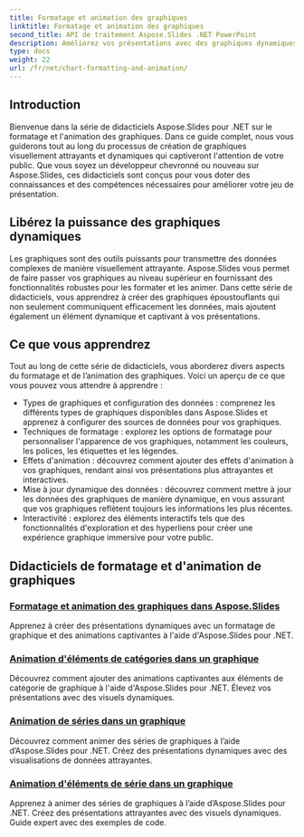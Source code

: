 ```yaml
---
title: Formatage et animation des graphiques
linktitle: Formatage et animation des graphiques
second_title: API de traitement Aspose.Slides .NET PowerPoint
description: Améliorez vos présentations avec des graphiques dynamiques à l'aide d'Aspose.Slides pour .NET. Apprenez le formatage et l'animation des graphiques étape par étape. Élevez vos compétences de présentation dès aujourd’hui !
type: docs
weight: 22
url: /fr/net/chart-formatting-and-animation/
---
```


## Introduction

Bienvenue dans la série de didacticiels Aspose.Slides pour .NET sur le formatage et l'animation des graphiques. Dans ce guide complet, nous vous guiderons tout au long du processus de création de graphiques visuellement attrayants et dynamiques qui captiveront l'attention de votre public. Que vous soyez un développeur chevronné ou nouveau sur Aspose.Slides, ces didacticiels sont conçus pour vous doter des connaissances et des compétences nécessaires pour améliorer votre jeu de présentation.

## Libérez la puissance des graphiques dynamiques

Les graphiques sont des outils puissants pour transmettre des données complexes de manière visuellement attrayante. Aspose.Slides vous permet de faire passer vos graphiques au niveau supérieur en fournissant des fonctionnalités robustes pour les formater et les animer. Dans cette série de didacticiels, vous apprendrez à créer des graphiques époustouflants qui non seulement communiquent efficacement les données, mais ajoutent également un élément dynamique et captivant à vos présentations.

## Ce que vous apprendrez

Tout au long de cette série de didacticiels, vous aborderez divers aspects du formatage et de l’animation des graphiques. Voici un aperçu de ce que vous pouvez vous attendre à apprendre :

- Types de graphiques et configuration des données : comprenez les différents types de graphiques disponibles dans Aspose.Slides et apprenez à configurer des sources de données pour vos graphiques.
- Techniques de formatage : explorez les options de formatage pour personnaliser l'apparence de vos graphiques, notamment les couleurs, les polices, les étiquettes et les légendes.
- Effets d'animation : découvrez comment ajouter des effets d'animation à vos graphiques, rendant ainsi vos présentations plus attrayantes et interactives.
- Mise à jour dynamique des données : découvrez comment mettre à jour les données des graphiques de manière dynamique, en vous assurant que vos graphiques reflètent toujours les informations les plus récentes.
- Interactivité : explorez des éléments interactifs tels que des fonctionnalités d'exploration et des hyperliens pour créer une expérience graphique immersive pour votre public.

## Didacticiels de formatage et d'animation de graphiques
### [Formatage et animation des graphiques dans Aspose.Slides](./chart-formatting-and-animation/)
Apprenez à créer des présentations dynamiques avec un formatage de graphique et des animations captivantes à l'aide d'Aspose.Slides pour .NET.
### [Animation d'éléments de catégories dans un graphique](./animating-categories-elements/)
Découvrez comment ajouter des animations captivantes aux éléments de catégorie de graphique à l'aide d'Aspose.Slides pour .NET. Élevez vos présentations avec des visuels dynamiques.
### [Animation de séries dans un graphique](./animating-series/)
Découvrez comment animer des séries de graphiques à l’aide d’Aspose.Slides pour .NET. Créez des présentations dynamiques avec des visualisations de données attrayantes.
### [Animation d'éléments de série dans un graphique](./animating-series-elements/)
Apprenez à animer des séries de graphiques à l’aide d’Aspose.Slides pour .NET. Créez des présentations attrayantes avec des visuels dynamiques. Guide expert avec des exemples de code.